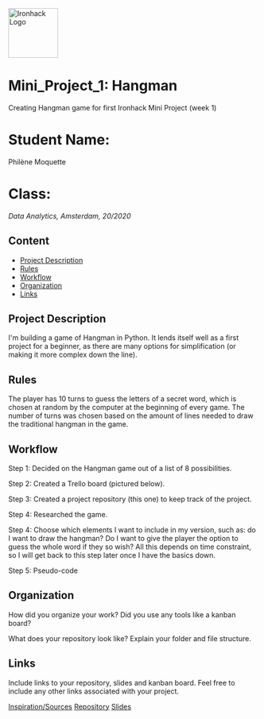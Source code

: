<img src="https://bit.ly/2VnXWr2" alt="Ironhack Logo" width="100"/>


# Mini_Project_1: Hangman
Creating Hangman game for first Ironhack Mini Project (week 1)

# Student Name:
Philène Moquette

# Class:
*Data Analytics, Amsterdam, 20/2020*

## Content
- [Project Description](#project-description)
- [Rules](#rules)
- [Workflow](#workflow)
- [Organization](#organization)
- [Links](#links)

## Project Description
I'm building a game of Hangman in Python. It lends itself well as a first project for a beginner, as there are many options for simplification (or making it more complex down the line). 

## Rules
The player has 10 turns to guess the letters of a secret word, which is chosen at random by the computer at the beginning of every game. The number of turns was chosen based on the amount of lines needed to draw the traditional hangman in the game. 

## Workflow
Step 1: 
Decided on the Hangman game out of a list of 8 possibilities. 

Step 2: 
Created a Trello board (pictured below).

Step 3:
Created a project repository (this one) to keep track of the project. 

Step 4: 
Researched the game. 

Step 4:
Choose which elements I want to include in my version, such as: do I want to draw the hangman? Do I want to give the player the option to guess the whole word if they so wish? All this depends on time constraint, so I will get back to this step later once I have the basics down. 

Step 5:
Pseudo-code

## Organization
How did you organize your work? Did you use any tools like a kanban board?

What does your repository look like? Explain your folder and file structure.

## Links
Include links to your repository, slides and kanban board. Feel free to include any other links associated with your project.

[Inspiration/Sources](https://www.pythonforbeginners.com/code-snippets-source-code/game-hangman)
[Repository](https://github.com/PMoquette/Mini_Project_1/)
[Slides](https://slides.com/)  
  
